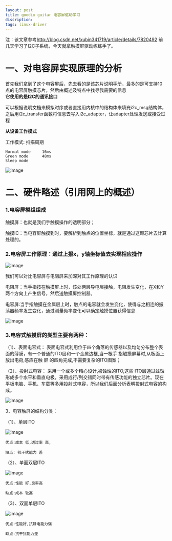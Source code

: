 ```yaml
---
layout: post
title: goodix guitar 电容屏驱动学习
discription: 
tags: linux-driver
---
```

  注：该文章参考<http://blog.csdn.net/xubin341719/article/details/7820492>
  前几天学习了I2C子系统，今天就拿触摸屏驱动练练手了。

 一、对电容屏实现原理的分析
======

  首先我们拿到了这个电容屏后，先去看的是该芯片说明手册，最多的是可支持10点的电容屏触摸芯片，然后由概述及特点中找寻我需要的信息     
   **它使用的是I2C的通讯接口**

  可以根据说明文档来模拟时序或者直接用内核中的结构体来填充i2c_msg结构体，之后用i2c_transfer函数将信息去写入i2c_adapter，让adapter处理发送或接受过程

   **从设备工作模式**

  工作模式:       扫描周期   

    Normal mode     16ms  
    Green mode      48ms  
    Sleep mode      

  ![image](https://raw.githubusercontent.com/zhaoguangqiang/zhaoguangqiang.github.com/master/_posts/2014/img/work_mode.png)

 二、硬件略述（引用网上的概述）
======

  ### 1.电容屏模组组成

  触摸屏：也就是我们手触摸操作的透明部分；

  触摸IC：当电容屏触摸到时，要解析到触点的位置坐标，就是通过这颗芯片去计算处理的。

  ### 2.电容屏工作原理：通过上报x，y轴坐标值去实现相应操作

  ![image](https://raw.githubusercontent.com/zhaoguangqiang/zhaoguangqiang.github.com/master/_posts/2014/img/1343834433_2370.jpg)

  我们可以对比电容屏与电阻屏来加深对其工作原理的认识

  电阻屏：当手指按在触摸屏上时，该处两层导电层接触，电阻发生变化，在X和Y两个方向上产生信号，然后送触摸屏控制器。

  电容屏:当手指触摸在金属层上时，触点的电容就会发生变化，使得与之相连的振荡器频率发生变化，通过测量频率变化可以确定触摸位置获得信息.
    
  ![image](https://raw.githubusercontent.com/zhaoguangqiang/zhaoguangqiang.github.com/master/_posts/2014/img/4168.jpg)
  
  ### 3.电容式触摸屏的类型主要有两种：

  （1）、表面电容式： 表面电容式利用位于四个角落的传感器以及均匀分布整个表面的薄膜，有一个普通的ITO层和一个金属边框,当一根手 指触摸屏幕时,从板面上放出电荷,感应在触 屏 的四角完成,不需要复杂的ITO图案；

  （2）、投射式电容： 采用一个或多个精心设计,被蚀烛的ITO,这些 ITO层通过蛀蚀形成多个水平和垂直电极，采用成行/列交错同时带有传感功能的独立芯片。现在平板电脑、手机、车载等多用投射式电容，所以我们后面分析表明投射式电容的构成。

  ![image](https://raw.githubusercontent.com/zhaoguangqiang/zhaoguangqiang.github.com/master/_posts/2014/img/7640.jpg)

  3、电容触屏的结构分类：

  （1）、单层ITO 

  ![image](https://raw.githubusercontent.com/zhaoguangqiang/zhaoguangqiang.github.com/master/_posts/2014/img/ITO1.jpg)

    优点:成本 低,透过率 高,

    缺点: 抗干扰能力 差

  （2）、单面双层ITO 

  ![image](https://raw.githubusercontent.com/zhaoguangqiang/zhaoguangqiang.github.com/master/_posts/2014/img/ITO2.jpg)

    优点:性能 好,良率高

    缺点:成本 较高

  （3）、双面单层ITO 

  ![image](https://raw.githubusercontent.com/zhaoguangqiang/zhaoguangqiang.github.com/master/_posts/2014/img/ITO3.jpg)

    优点:性能好,抗静电能力强

    缺点:抗干扰能力差




    

  













